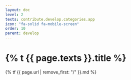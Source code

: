 ```yaml
---
layout: doc
level: 2
texts: contribute.develop.categories.app
icon: "fa-solid fa-mobile-screen"
order: 10
parent: develop
---
```


# {% t {{ page.texts }}.title %}

{% tf {{ page.url | remove_first: "/" }}.md %}
